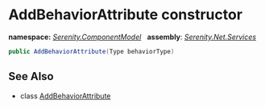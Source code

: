 # AddBehaviorAttribute constructor
**namespace:** *[Serenity.ComponentModel](../../README.md#serenity.componentmodel-namespace)*   **assembly**: *[Serenity.Net.Services](../../README.md)*

```csharp
public AddBehaviorAttribute(Type behaviorType)
```

## See Also

* class [AddBehaviorAttribute](../AddBehaviorAttribute.md)